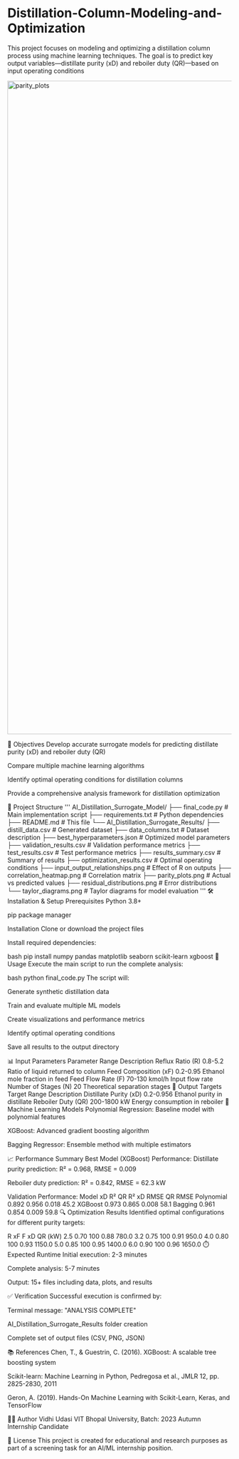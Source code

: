 # Distillation-Column-Modeling-and-Optimization
This project focuses on modeling and optimizing a distillation column process using machine learning techniques. The goal is to predict key output variables—distillate purity (xD) and reboiler duty (QR)—based on input operating conditions

<img width="3570" height="1466" alt="parity_plots" src="https://github.com/user-attachments/assets/6b3f1f90-e7c8-4103-9757-3589d55790c8" />

🎯 Objectives
Develop accurate surrogate models for predicting distillate purity (xD) and reboiler duty (QR)

Compare multiple machine learning algorithms

Identify optimal operating conditions for distillation columns

Provide a comprehensive analysis framework for distillation optimization

📁 Project Structure
'''
AI_Distillation_Surrogate_Model/
├── final_code.py              # Main implementation script
├── requirements.txt           # Python dependencies
├── README.md                  # This file
└── AI_Distillation_Surrogate_Results/
    ├── distill_data.csv       # Generated dataset
    ├── data_columns.txt       # Dataset description
    ├── best_hyperparameters.json  # Optimized model parameters
    ├── validation_results.csv # Validation performance metrics
    ├── test_results.csv       # Test performance metrics
    ├── results_summary.csv    # Summary of results
    ├── optimization_results.csv # Optimal operating conditions
    ├── input_output_relationships.png  # Effect of R on outputs
    ├── correlation_heatmap.png         # Correlation matrix
    ├── parity_plots.png       # Actual vs predicted values
    ├── residual_distributions.png     # Error distributions
    └── taylor_diagrams.png    # Taylor diagrams for model evaluation
    '''
🛠️ Installation & Setup
Prerequisites
Python 3.8+

pip package manager

Installation
Clone or download the project files

Install required dependencies:

bash
pip install numpy pandas matplotlib seaborn scikit-learn xgboost
🚀 Usage
Execute the main script to run the complete analysis:

bash
python final_code.py
The script will:

Generate synthetic distillation data

Train and evaluate multiple ML models

Create visualizations and performance metrics

Identify optimal operating conditions

Save all results to the output directory

📊 Input Parameters
Parameter	Range	Description
Reflux Ratio (R)	0.8-5.2	Ratio of liquid returned to column
Feed Composition (xF)	0.2-0.95	Ethanol mole fraction in feed
Feed Flow Rate (F)	70-130 kmol/h	Input flow rate
Number of Stages (N)	20	Theoretical separation stages
🎯 Output Targets
Target	Range	Description
Distillate Purity (xD)	0.2-0.956	Ethanol purity in distillate
Reboiler Duty (QR)	200-1800 kW	Energy consumption in reboiler
🤖 Machine Learning Models
Polynomial Regression: Baseline model with polynomial features

XGBoost: Advanced gradient boosting algorithm

Bagging Regressor: Ensemble method with multiple estimators

📈 Performance Summary
Best Model (XGBoost) Performance:
Distillate purity prediction: R² = 0.968, RMSE = 0.009

Reboiler duty prediction: R² = 0.842, RMSE = 62.3 kW

Validation Performance:
Model	xD R²	QR R²	xD RMSE	QR RMSE
Polynomial	0.892	0.956	0.018	45.2
XGBoost	0.973	0.865	0.008	58.1
Bagging	0.961	0.854	0.009	59.8
🔍 Optimization Results
Identified optimal configurations for different purity targets:

R	xF	F	xD	QR (kW)
2.5	0.70	100	0.88	780.0
3.2	0.75	100	0.91	950.0
4.0	0.80	100	0.93	1150.0
5.0	0.85	100	0.95	1400.0
6.0	0.90	100	0.96	1650.0
⏱️ Expected Runtime
Initial execution: 2-3 minutes

Complete analysis: 5-7 minutes

Output: 15+ files including data, plots, and results

✅ Verification
Successful execution is confirmed by:

Terminal message: "ANALYSIS COMPLETE"

AI_Distillation_Surrogate_Results folder creation

Complete set of output files (CSV, PNG, JSON)

📚 References
Chen, T., & Guestrin, C. (2016). XGBoost: A scalable tree boosting system

Scikit-learn: Machine Learning in Python, Pedregosa et al., JMLR 12, pp. 2825-2830, 2011

Geron, A. (2019). Hands-On Machine Learning with Scikit-Learn, Keras, and TensorFlow

👨‍💻 Author
Vidhi Udasi
VIT Bhopal University, Batch: 2023
Autumn Internship Candidate

📄 License
This project is created for educational and research purposes as part of a screening task for an AI/ML internship position.



